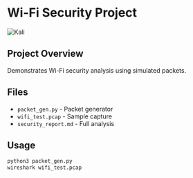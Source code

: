 # Wi-Fi Security Project

![Kali](https://img.shields.io/badge/Kali_Linux-557C94?logo=kali-linux&logoColor=white)

## Project Overview
Demonstrates Wi-Fi security analysis using simulated packets.

## Files
- `packet_gen.py` - Packet generator
- `wifi_test.pcap` - Sample capture
- `security_report.md` - Full analysis

## Usage
```bash
python3 packet_gen.py
wireshark wifi_test.pcap
